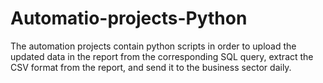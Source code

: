 # Automatio-projects-Python

The automation projects contain python scripts in order to upload the updated data in the report from the corresponding SQL query, extract the CSV format from the report, and send it to the business sector daily.
